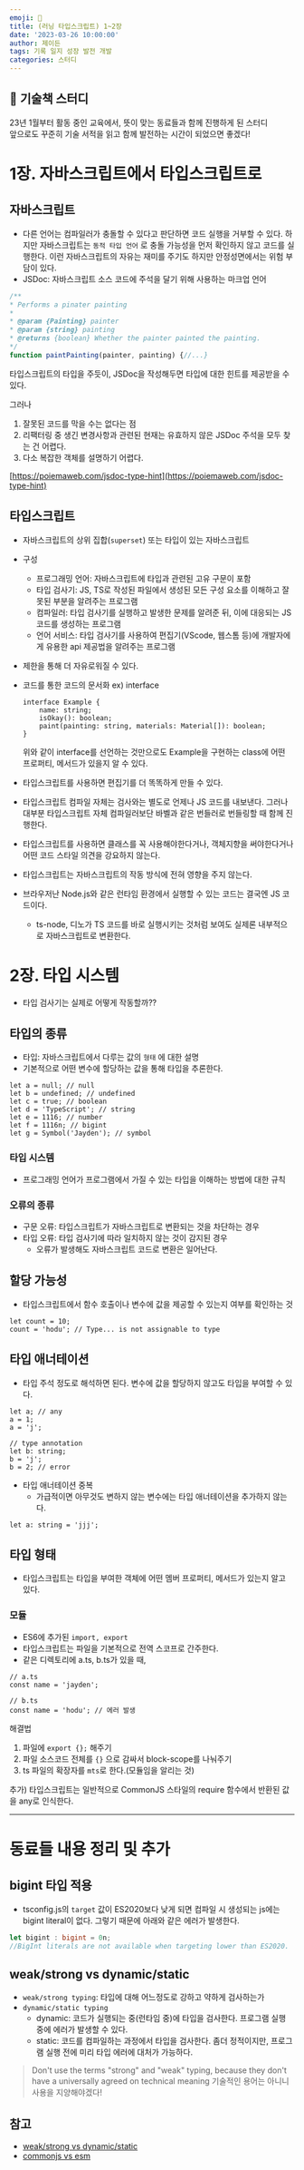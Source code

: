 ```yaml
---
emoji: 🏓
title: (러닝 타입스크립트) 1~2장
date: '2023-03-26 10:00:00'
author: 제이든
tags: 기록 일지 성장 발전 개발
categories: 스터디
---
```


## 🏓 기술책 스터디

23년 1월부터 활동 중인 교육에서, 뜻이 맞는 동료들과 함께 진행하게 된 스터디<br/>
앞으로도 꾸준히 기술 서적을 읽고 함께 발전하는 시간이 되었으면 좋겠다!

# 1장. 자바스크립트에서 타입스크립트로

## 자바스크립트

- 다른 언어는 컴파일러가 충돌할 수 있다고 판단하면 코드 실행을 거부할 수 있다. 하지만 자바스크립트는 `동적 타입 언어` 로 충돌 가능성을 먼저 확인하지 않고 코드를 실행한다. 이런 자바스크립트의 자유는 재미를 주기도 하지만 안정성면에서는 위험 부담이 있다.
- JSDoc: 자바스크립트 소스 코드에 주석을 달기 위해 사용하는 마크업 언어

```jsx
/**
* Performs a pinater painting
*
* @param {Painting} painter
* @param {string} painting
* @returns {boolean} Whether the painter painted the painting.
*/
function paintPainting(painter, painting) {//...}
```

타입스크립트의 타입을 주듯이, JSDoc을 작성해두면 타입에 대한 힌트를 제공받을 수 있다.

그러나

1. 잘못된 코드를 막을 수는 없다는 점
2. 리팩터링 중 생긴 변경사항과 관련된 현재는 유효하지 않은 JSDoc 주석을 모두 찾는 건 어렵다.
3. 다소 복잡한 객체를 설명하기 어렵다.

[https://poiemaweb.com/jsdoc-type-hint](https://poiemaweb.com/jsdoc-type-hint)

## 타입스크립트

- 자바스크립트의 상위 집합(`superset`) 또는 타입이 있는 자바스크립트
- 구성
  - 프로그래밍 언어: 자바스크립트에 타입과 관련된 고유 구문이 포함
  - 타입 검사기: JS, TS로 작성된 파일에서 생성된 모든 구성 요소를 이해하고 잘못된 부분을 알려주는 프로그램
  - 컴파일러: 타입 검사기를 실행하고 발생한 문제를 알려준 뒤, 이에 대응되는 JS 코드를 생성하는 프로그램
  - 언어 서비스: 타입 검사기를 사용하여 편집기(VScode, 웹스톰 등)에 개발자에게 유용한 api 제공법을 알려주는 프로그램
- 제한을 통해 더 자유로워질 수 있다.
- 코드를 통한 코드의 문서화 ex) interface

    ```tsx
    interface Example {
    	name: string;
    	isOkay(): boolean;
    	paint(painting: string, materials: Material[]): boolean;
    }
    ```

  위와 같이 interface를 선언하는 것만으로도 Example을 구현하는 class에 어떤 프로퍼티, 메서드가 있을지 알 수 있다.

- 타입스크립트를 사용하면 편집기를 더 똑똑하게 만들 수 있다.
- 타입스크립트 컴파일 자체는 검사와는 별도로 언제나 JS 코드를 내보낸다. 그러나 대부분 타입스크립트 자체 컴파일러보단 바벨과 같은 번들러로 번들링할 때 함께 진행한다.
- 타입스크립트를 사용하면 클래스를 꼭 사용해야한다거나, 객체지향을 써야한다거나 어떤 코드 스타일 의견을 강요하지 않는다.
- 타입스크립트는 자바스크립트의 작동 방식에 전혀 영향을 주지 않는다.
- 브라우저난 Node.js와 같은 런타임 환경에서 실행할 수 있는 코드는 결국엔 JS 코드이다.
  - ts-node, 디노가 TS 코드를 바로 실행시키는 것처럼 보여도 실제론 내부적으로 자바스크립트로 변환한다.

# 2장. 타입  시스템

- 타입 검사기는 실제로 어떻게 작동할까??

## 타입의 종류

- 타입: 자바스크립트에서 다루는 값의 `형태` 에 대한 설명
- 기본적으로 어떤 변수에 할당하는 값을 통해 타입을 추론한다.

```tsx
let a = null; // null
let b = undefined; // undefined
let c = true; // boolean
let d = 'TypeScript'; // string
let e = 1116; // number
let f = 1116n; // bigint
let g = Symbol('Jayden'); // symbol
```

### 타입 시스템

- 프로그래밍 언어가 프로그램에서 가질 수 있는 타입을 이해하는 방법에 대한 규칙

### 오류의 종류

- 구문 오류: 타입스크립트가 자바스크립트로 변환되는 것을 차단하는 경우
- 타입 오류: 타입 검사기에 따라 일치하지 않는 것이 감지된 경우
  - 오류가 발생해도 자바스크립트 코드로 변환은 일어난다.

## 할당 가능성

- 타입스크립트에서 함수 호출이나 변수에 값을 제공할 수 있는지 여부를 확인하는 것

```tsx
let count = 10;
count = 'hodu'; // Type... is not assignable to type
```

## 타입 애너테이션

- 타입 주석 정도로 해석하면 된다. 변수에 값을 할당하지 않고도 타입을 부여할 수 있다.

```tsx
let a; // any
a = 1;
a = 'j';

// type annotation
let b: string;
b = 'j';
b = 2; // error
```

- 타입 애너테이션 중복
  - 가급적이면 아무것도 변하지 않는 변수에는 타입 애너테이션을 추가하지 않는다.

```tsx
let a: string = 'jjj';
```

## 타입 형태

- 타입스크립트는 타입을 부여한 객체에 어떤 멤버 프로퍼티, 메서드가 있는지 알고 있다.

### 모듈

- ES6에 추가된 `import, export`
- 타입스크립트는 파일을 기본적으로 전역 스코프로 간주한다.
- 같은 디렉토리에 a.ts, b.ts가 있을 때,

```tsx
// a.ts
const name = 'jayden';

// b.ts
const name = 'hodu'; // 에러 발생
```

해결법

1. 파일에 `export {};` 해주기
2. 파일 소스코드 전체를 `{}` 으로 감싸서 block-scope를 나눠주기
3. ts 파일의 확장자를 `mts`로 한다.(모듈임을 알리는 것)

추가) 타입스크립트는 일반적으로 CommonJS 스타일의 require 함수에서 반환된 값을 any로 인식한다.

---

# 동료들 내용 정리 및 추가

## bigint 타입 적용

- tsconfig.js의 `target` 값이 ES2020보다 낮게 되면 컴파일 시 생성되는 js에는 bigint literal이 없다. 그렇기 때문에 아래와 같은 에러가 발생한다.

```ts
let bigint : bigint = 0n;
//BigInt literals are not available when targeting lower than ES2020.
```

## weak/strong vs dynamic/static

- `weak/strong typing`: 타입에 대해 어느정도로 강하고 약하게 검사하는가
- `dynamic/static typing`
  - dynamic: 코드가 실행되는 중(런타임 중)에 타입을 검사한다. 프로그램 실행 중에 에러가 발생할 수 있다.
  - static: 코드를 컴파일하는 과정에서 타입을 검사한다. 좀더 정적이지만, 프로그램 실행 전에 미리 타입 에러에 대처가 가능하다.

> Don't use the terms "strong" and "weak" typing, because they don't have a universally agreed on technical meaning
> 기술적인 용어는 아니니 사용을 지양해야겠다!

## 참고

- [weak/strong vs dynamic/static](https://stackoverflow.com/questions/2351190/static-dynamic-vs-strong-weak)
- [commonjs vs esm](https://yceffort.kr/2020/08/commonjs-esmodules)

```toc

```